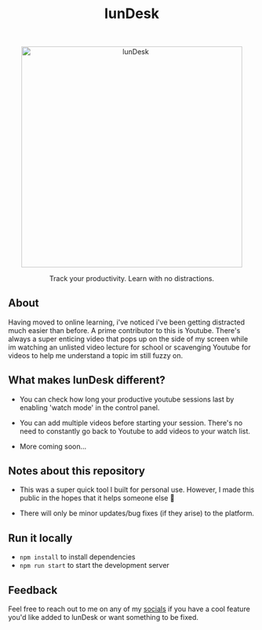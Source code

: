 <h1 align="center"> lunDesk </h1> <br>
<p align="center">
  <a href="http://lundesk.com/">
    <img alt="lunDesk" title="lunDesk" src="https://i.imgur.com/ftc42ST.png" width="450">
  </a>
</p>

<p align="center">
  Track your productivity. Learn with no distractions.
</p>

## About

Having moved to online learning, i've noticed i've been getting distracted much easier than before. A prime contributor to this is Youtube. There's always a super enticing video that pops up on the side of my screen while im watching an unlisted video lecture for school or scavenging Youtube for videos to help me understand a topic im still fuzzy on.

## What makes lunDesk different?

- You can check how long your productive youtube sessions last by enabling 'watch mode' in the control panel.

- You can add multiple videos before starting your session. There's no need to constantly go back to Youtube to add videos to your watch list.

- More coming soon...

## Notes about this repository

- This was a super quick tool I built for personal use. However, I made this public in the hopes that it helps someone else 🙂

- There will only be minor updates/bug fixes (if they arise) to the platform.

## Run it locally

- `npm install` to install dependencies
- `npm run start` to start the development server

## Feedback

Feel free to reach out to me on any of my [socials](https://www.aasirvalji.com) if you have a cool feature you'd like added to lunDesk or want something to be fixed.
